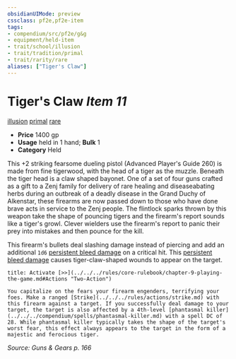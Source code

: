 ```yaml
---
obsidianUIMode: preview
cssclass: pf2e,pf2e-item
tags:
- compendium/src/pf2e/g&g
- equipment/held-item
- trait/school/illusion
- trait/tradition/primal
- trait/rarity/rare
aliases: ["Tiger's Claw"]
---
```

# Tiger's Claw *Item 11*  
[illusion](illusion.md)  [primal](primal.md)  [rare](rare.md)  

- **Price** 1400 gp
- **Usage** held in 1 hand; **Bulk** 1
- **Category** Held

This +2 striking fearsome dueling pistol (Advanced Player's Guide 260) is made from fine tigerwood, with the head of a tiger as the muzzle. Beneath the tiger head is a claw shaped bayonet. One of a set of four guns crafted as a gift to a Zenj family for delivery of rare healing and diseaseabating herbs during an outbreak of a deadly disease in the Grand Duchy of Alkenstar, these firearms are now passed down to those who have done brave acts in service to the Zenj people. The flintlock sparks thrown by this weapon take the shape of pouncing tigers and the firearm's report sounds like a tiger's growl. Clever wielders use the firearm's report to panic their prey into mistakes and then pounce for the kill.

This firearm's bullets deal slashing damage instead of piercing and add an additional `1d6` [persistent bleed damage](conditions.md#Persistent%20Damage) on a critical hit. This [persistent bleed damage](conditions.md#Persistent%20Damage) causes tiger-claw-shaped wounds to appear on the target.

```ad-embed-ability
title: Activate [>>](../../../rules/core-rulebook/chapter-9-playing-the-game.md#Actions "Two-Action")

You capitalize on the fears your firearm engenders, terrifying your foes. Make a ranged [Strike](../../../rules/actions/strike.md) with this firearm against a target. If you successfully deal damage to your target, the target is also affected by a 4th-level [phantasmal killer](../../../compendium/spells/phantasmal-killer.md) with a spell DC of 28. While phantasmal killer typically takes the shape of the target's worst fear, this effect always appears to the target in the form of a majestic and ferocious tiger.
```

*Source: Guns & Gears p. 166*

